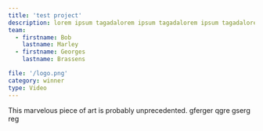 ```yaml
---
title: 'test project'
description: lorem ipsum tagadalorem ipsum tagadalorem ipsum tagadalorem ipsum tagadalorem ipsum tagadalorem ipsum tagadalorem ipsum tagadalorem ipsum tagadalorem ipsum tagadalorem ipsum tagadalorem ipsum tagadalorem ipsum tagadalorem ipsum tagadalorem ipsum tagadalorem ipsum tagadalorem ipsum tagadalorem ipsum tagadalorem ipsum tagadalorem ipsum tagadalorem ipsum tagadalorem ipsum tagadalorem ipsum tagadalorem ipsum tagadalorem ipsum tagadalorem ipsum tagada
team:
  - firstname: Bob
    lastname: Marley
  - firstname: Georges
    lastname: Brassens

file: '/logo.png'
category: winner
type: Video
---
```


This marvelous piece of art is probably unprecedented. gferger qgre gserg reg
